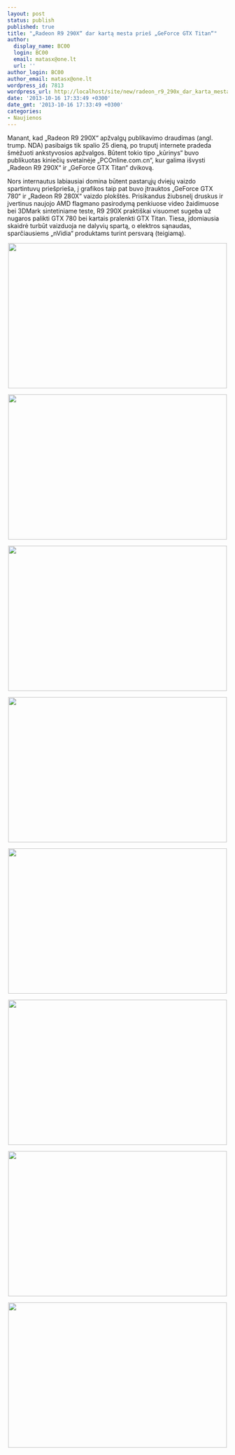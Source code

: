 ```yaml
---
layout: post
status: publish
published: true
title: "„Radeon R9 290X“ dar kartą mesta prieš „GeForce GTX Titan“"
author:
  display_name: BC00
  login: BC00
  email: matasx@one.lt
  url: ''
author_login: BC00
author_email: matasx@one.lt
wordpress_id: 7813
wordpress_url: http://localhost/site/new/radeon_r9_290x_dar_karta_mesta_pries_geforce_gtx_titan/
date: '2013-10-16 17:33:49 +0300'
date_gmt: '2013-10-16 17:33:49 +0300'
categories:
- Naujienos
---
```

<p>
	Manant, kad &bdquo;Radeon R9 290X&ldquo; apžvalgų publikavimo draudimas (angl. trump. NDA) pasibaigs tik spalio 25 dieną, po truputį internete pradeda &scaron;mėžuoti ankstyvosios apžvalgos. Būtent tokio tipo &bdquo;kūrinys&ldquo; buvo publikuotas kiniečių svetainėje &bdquo;PCOnline.com.cn&ldquo;, kur galima i&scaron;vysti &bdquo;Radeon R9 290X&ldquo; ir &bdquo;GeForce GTX Titan&ldquo; dvikovą.</p>
<p>
	Nors internautus labiausiai domina būtent pastarųjų dviejų vaizdo spartintuvų prie&scaron;prie&scaron;a, į grafikos taip pat buvo įtrauktos &bdquo;GeForce GTX 780&ldquo; ir &bdquo;Radeon R9 280X&ldquo; vaizdo plok&scaron;tės. Prisikandus žiubsnelį druskus ir įvertinus naujojo AMD flagmano pasirodymą penkiuose video žaidimuose bei 3DMark sintetiniame teste, R9 290X prakti&scaron;kai visuomet sugeba už nugaros palikti GTX 780 bei kartais pralenkti GTX Titan. Tiesa, įdomiausia skaidrė turbūt vaizduoja ne dalyvių spartą, o elektros sąnaudas, sparčiausiems &bdquo;nVidia&ldquo; produktams turint persvarą (teigiamą).</p>
<p style="text-align: center;">
	<img alt="" src="http://technews.lt/userfiles/116a.jpg" style="width: 500px; height: 332px;" /></p>
<p style="text-align: center;">
	<img alt="" src="http://technews.lt/userfiles/116b.jpg" style="width: 500px; height: 332px;" /></p>
<p style="text-align: center;">
	<img alt="" src="http://technews.lt/userfiles/116c.jpg" style="width: 500px; height: 332px;" /></p>
<p style="text-align: center;">
	<img alt="" src="http://technews.lt/userfiles/116d.jpg" style="width: 500px; height: 332px;" /></p>
<p style="text-align: center;">
	<img alt="" src="http://technews.lt/userfiles/116e.jpg" style="width: 500px; height: 332px;" /></p>
<p style="text-align: center;">
	<img alt="" src="http://technews.lt/userfiles/116f.jpg" style="width: 500px; height: 332px;" /></p>
<p style="text-align: center;">
	<img alt="" src="http://technews.lt/userfiles/116g.jpg" style="width: 500px; height: 332px;" /></p>
<p style="text-align: center;">
	<img alt="" src="http://technews.lt/userfiles/118a(3).jpg" style="width: 500px; height: 332px;" /></p>
